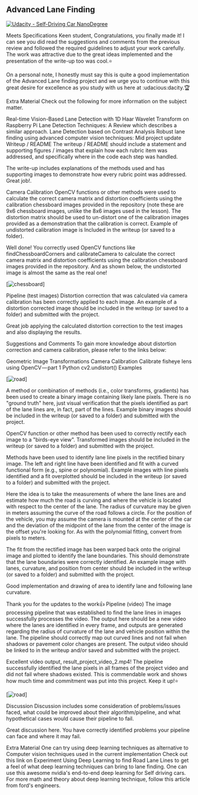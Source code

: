 ## Advanced Lane Finding
[![Udacity - Self-Driving Car NanoDegree](https://udacity-reviews-uploads.s3.us-west-2.amazonaws.com/_attachments/55679/1545905629/1.png)](http://www.udacity.com/drive)


Meets Specifications
Keen student,
Congratulations, you finally made it!
I can see you did read the suggestions and comments from the previous review and followed the required guidelines to adjust your work carefully. The work was attractive due to the great ideas implemented and the presentation of the write-up too was cool.:star:

On a personal note, I honestly must say this is quite a good implementation of the Advanced Lane finding project and we urge you to continue with this great desire for excellence as you study with us here at :udacious:dacity.:trophy:

Extra Material
Check out the following for more information on the subject matter.

Real-time Vision-Based Lane Detection with 1D Haar Wavelet Transform on Raspberry Pi
Lane Detection Techniques: A Review which describes a similar approach.
Lane Detection based on Contrast Analysis
Robust lane finding using advanced computer vision techniques: Mid project update
Writeup / README
The writeup / README should include a statement and supporting figures / images that explain how each rubric item was addressed, and specifically where in the code each step was handled.

The write-up includes explanations of the methods used and has supporting images to demonstrate how every rubric point was addressed. Great job!.

Camera Calibration
OpenCV functions or other methods were used to calculate the correct camera matrix and distortion coefficients using the calibration chessboard images provided in the repository (note these are 9x6 chessboard images, unlike the 8x6 images used in the lesson). The distortion matrix should be used to un-distort one of the calibration images provided as a demonstration that the calibration is correct. Example of undistorted calibration image is Included in the writeup (or saved to a folder).

Well done! You correctly used OpenCV functions like findChessboardCorners and calibrateCamera to calculate the correct camera matrix and distortion coefficients using the calibration chessboard images provided in the repository. And as shown below, the undistorted image is almost the same as the real one!

[![chessboard](https://udacity-reviews-uploads.s3.us-west-2.amazonaws.com/_attachments/55679/1545905629/1.png)]

Pipeline (test images)
Distortion correction that was calculated via camera calibration has been correctly applied to each image. An example of a distortion corrected image should be included in the writeup (or saved to a folder) and submitted with the project.

Great job applying the calculated distortion correction to the test images and also displaying the results.

Suggestions and Comments
To gain more knowledge about distortion correction and camera calibration, please refer to the links below:

Geometric Image Transformations
Camera Calibration
Calibrate fisheye lens using OpenCV — part 1
Python cv2.undistort() Examples

[![road](https://udacity-reviews-uploads.s3.us-west-2.amazonaws.com/_attachments/55679/1545905646/2.png)]

A method or combination of methods (i.e., color transforms, gradients) has been used to create a binary image containing likely lane pixels. There is no "ground truth" here, just visual verification that the pixels identified as part of the lane lines are, in fact, part of the lines. Example binary images should be included in the writeup (or saved to a folder) and submitted with the project.

OpenCV function or other method has been used to correctly rectify each image to a "birds-eye view". Transformed images should be included in the writeup (or saved to a folder) and submitted with the project.

Methods have been used to identify lane line pixels in the rectified binary image. The left and right line have been identified and fit with a curved functional form (e.g., spine or polynomial). Example images with line pixels identified and a fit overplotted should be included in the writeup (or saved to a folder) and submitted with the project.

Here the idea is to take the measurements of where the lane lines are and estimate how much the road is curving and where the vehicle is located with respect to the center of the lane. The radius of curvature may be given in meters assuming the curve of the road follows a circle. For the position of the vehicle, you may assume the camera is mounted at the center of the car and the deviation of the midpoint of the lane from the center of the image is the offset you're looking for. As with the polynomial fitting, convert from pixels to meters.

The fit from the rectified image has been warped back onto the original image and plotted to identify the lane boundaries. This should demonstrate that the lane boundaries were correctly identified. An example image with lanes, curvature, and position from center should be included in the writeup (or saved to a folder) and submitted with the project.

Good implementation and drawing of area to identify lane and following lane curvature.

Thank you for the updates to the work:thumbsup:
Pipeline (video)
The image processing pipeline that was established to find the lane lines in images successfully processes the video. The output here should be a new video where the lanes are identified in every frame, and outputs are generated regarding the radius of curvature of the lane and vehicle position within the lane. The pipeline should correctly map out curved lines and not fail when shadows or pavement color changes are present. The output video should be linked to in the writeup and/or saved and submitted with the project.

Excellent video output, result_project_video_2.mp4! The pipeline successfully identified the lane pixels in all frames of the project video and did not fail where shadows existed. This is commendable work and shows how much time and commitment was put into this project. Keep it up!:star:

[![road](https://udacity-reviews-uploads.s3.us-west-2.amazonaws.com/_attachments/55679/1545905832/1.png)]

Discussion
Discussion includes some consideration of problems/issues faced, what could be improved about their algorithm/pipeline, and what hypothetical cases would cause their pipeline to fail.

Great discussion here. You have correctly identified problems your pipeline can face and where it may fail.

Extra Material
One can try using deep learning techniques as alternative to Computer vision techniques used in the current implementation
Check out this link on Experiment Using Deep Learning to find Road Lane Lines to get a feel of what deep learning techniques can bring to lane finding.
One can use this awesome nvidia's end-to-end deep learning for Self driving cars.
For more math and theory about deep learning technique, follow this article from ford's engineers.

